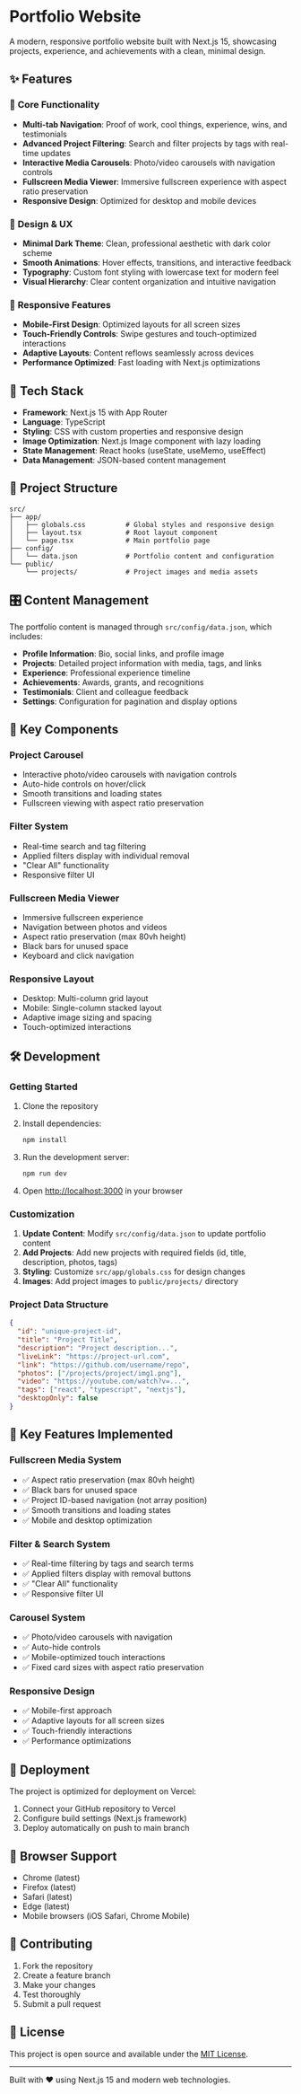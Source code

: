 # Portfolio Website

A modern, responsive portfolio website built with Next.js 15, showcasing projects, experience, and achievements with a clean, minimal design.

## ✨ Features

### 🎯 **Core Functionality**
- **Multi-tab Navigation**: Proof of work, cool things, experience, wins, and testimonials
- **Advanced Project Filtering**: Search and filter projects by tags with real-time updates
- **Interactive Media Carousels**: Photo/video carousels with navigation controls
- **Fullscreen Media Viewer**: Immersive fullscreen experience with aspect ratio preservation
- **Responsive Design**: Optimized for desktop and mobile devices

### 🎨 **Design & UX**
- **Minimal Dark Theme**: Clean, professional aesthetic with dark color scheme
- **Smooth Animations**: Hover effects, transitions, and interactive feedback
- **Typography**: Custom font styling with lowercase text for modern feel
- **Visual Hierarchy**: Clear content organization and intuitive navigation

### 📱 **Responsive Features**
- **Mobile-First Design**: Optimized layouts for all screen sizes
- **Touch-Friendly Controls**: Swipe gestures and touch-optimized interactions
- **Adaptive Layouts**: Content reflows seamlessly across devices
- **Performance Optimized**: Fast loading with Next.js optimizations

## 🚀 Tech Stack

- **Framework**: Next.js 15 with App Router
- **Language**: TypeScript
- **Styling**: CSS with custom properties and responsive design
- **Image Optimization**: Next.js Image component with lazy loading
- **State Management**: React hooks (useState, useMemo, useEffect)
- **Data Management**: JSON-based content management

## 📁 Project Structure

```
src/
├── app/
│   ├── globals.css          # Global styles and responsive design
│   ├── layout.tsx           # Root layout component
│   └── page.tsx             # Main portfolio page
├── config/
│   └── data.json            # Portfolio content and configuration
└── public/
    └── projects/            # Project images and media assets
```

## 🎛️ Content Management

The portfolio content is managed through `src/config/data.json`, which includes:

- **Profile Information**: Bio, social links, and profile image
- **Projects**: Detailed project information with media, tags, and links
- **Experience**: Professional experience timeline
- **Achievements**: Awards, grants, and recognitions
- **Testimonials**: Client and colleague feedback
- **Settings**: Configuration for pagination and display options

## 🎨 Key Components

### **Project Carousel**
- Interactive photo/video carousels with navigation controls
- Auto-hide controls on hover/click
- Smooth transitions and loading states
- Fullscreen viewing with aspect ratio preservation

### **Filter System**
- Real-time search and tag filtering
- Applied filters display with individual removal
- "Clear All" functionality
- Responsive filter UI

### **Fullscreen Media Viewer**
- Immersive fullscreen experience
- Navigation between photos and videos
- Aspect ratio preservation (max 80vh height)
- Black bars for unused space
- Keyboard and click navigation

### **Responsive Layout**
- Desktop: Multi-column grid layout
- Mobile: Single-column stacked layout
- Adaptive image sizing and spacing
- Touch-optimized interactions

## 🛠️ Development

### **Getting Started**

1. Clone the repository
2. Install dependencies:
   ```bash
   npm install
   ```

3. Run the development server:
   ```bash
   npm run dev
   ```

4. Open [http://localhost:3000](http://localhost:3000) in your browser

### **Customization**

1. **Update Content**: Modify `src/config/data.json` to update portfolio content
2. **Add Projects**: Add new projects with required fields (id, title, description, photos, tags)
3. **Styling**: Customize `src/app/globals.css` for design changes
4. **Images**: Add project images to `public/projects/` directory

### **Project Data Structure**

```json
{
  "id": "unique-project-id",
  "title": "Project Title",
  "description": "Project description...",
  "liveLink": "https://project-url.com",
  "link": "https://github.com/username/repo",
  "photos": ["/projects/project/img1.png"],
  "video": "https://youtube.com/watch?v=...",
  "tags": ["react", "typescript", "nextjs"],
  "desktopOnly": false
}
```

## 🎯 Key Features Implemented

### **Fullscreen Media System**
- ✅ Aspect ratio preservation (max 80vh height)
- ✅ Black bars for unused space
- ✅ Project ID-based navigation (not array position)
- ✅ Smooth transitions and loading states
- ✅ Mobile and desktop optimization

### **Filter & Search System**
- ✅ Real-time filtering by tags and search terms
- ✅ Applied filters display with removal buttons
- ✅ "Clear All" functionality
- ✅ Responsive filter UI

### **Carousel System**
- ✅ Photo/video carousels with navigation
- ✅ Auto-hide controls
- ✅ Mobile-optimized touch interactions
- ✅ Fixed card sizes with aspect ratio preservation

### **Responsive Design**
- ✅ Mobile-first approach
- ✅ Adaptive layouts for all screen sizes
- ✅ Touch-friendly interactions
- ✅ Performance optimizations

## 🚀 Deployment

The project is optimized for deployment on Vercel:

1. Connect your GitHub repository to Vercel
2. Configure build settings (Next.js framework)
3. Deploy automatically on push to main branch

## 📱 Browser Support

- Chrome (latest)
- Firefox (latest)
- Safari (latest)
- Edge (latest)
- Mobile browsers (iOS Safari, Chrome Mobile)

## 🤝 Contributing

1. Fork the repository
2. Create a feature branch
3. Make your changes
4. Test thoroughly
5. Submit a pull request

## 📄 License

This project is open source and available under the [MIT License](LICENSE).

---

Built with ❤️ using Next.js 15 and modern web technologies.
